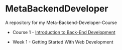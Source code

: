 # MetaBackendDeveloper
A repository for my Meta-Backend-Developer-Course
- Course 1 - [Introduction to Back-End Development](https://github.com/SalsaCodes22/MetaBackendDeveloper/blob/main/Course%20One%20-%20Introduction%20to%20Backend%20Development)
* Week 1 - Getting Started With Web Development
